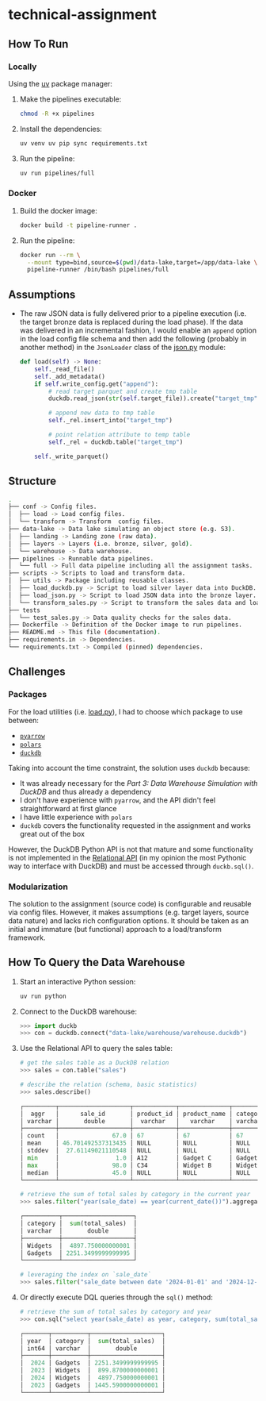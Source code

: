 # technical-assignment

## How To Run

### Locally

Using the [uv](https://docs.astral.sh/uv/) package manager:

1. Make the pipelines executable:

   ```bash
   chmod -R +x pipelines
   ```

1. Install the dependencies:

   ```bash
   uv venv uv pip sync requirements.txt
   ```

1. Run the pipeline:

   ```bash
   uv run pipelines/full
   ```

### Docker

1. Build the docker image:

   ```bash
   docker build -t pipeline-runner .
   ```

1. Run the pipeline:

   ```bash
   docker run --rm \
     --mount type=bind,source=$(pwd)/data-lake,target=/app/data-lake \
     pipeline-runner /bin/bash pipelines/full
   ```

## Assumptions

- The raw JSON data is fully delivered prior to a pipeline execution (i.e. the
  target bronze data is replaced during the load phase). If the data was
  delivered in an incremental fashion, I would enable an `append` option in the
  load config file schema and then add the following (probably in another
  method) in the `JsonLoader` class of the [json.py](scripts/utils/load/json.py)
  module:

  ```python
  def load(self) -> None:
      self._read_file()
      self._add_metadata()
      if self.write_config.get("append"):
          # read target parquet and create tmp table
          duckdb.read_json(str(self.target_file)).create("target_tmp")

          # append new data to tmp table
          self._rel.insert_into("target_tmp")

          # point relation attribute to temp table
          self._rel = duckdb.table("target_tmp")

      self._write_parquet()
  ```

## Structure

```bash
.
├── conf -> Config files.
│  ├── load -> Load config files.
│  └── transform -> Transform  config files.
├── data-lake -> Data lake simulating an object store (e.g. S3).
│  ├── landing -> Landing zone (raw data).
│  ├── layers -> Layers (i.e. bronze, silver, gold).
│  └── warehouse -> Data warehouse.
├── pipelines -> Runnable data pipelines.
│  └── full -> Full data pipeline including all the assignment tasks.
├── scripts -> Scripts to load and transform data.
│  ├── utils -> Package including reusable classes.
│  ├── load_duckdb.py -> Script to load silver layer data into DuckDB.
│  ├── load_json.py -> Script to load JSON data into the bronze layer.
│  └── transform_sales.py -> Script to transform the sales data and load it into the silver layer.
├── tests
│  └── test_sales.py -> Data quality checks for the sales data.
├── Dockerfile -> Definition of the Docker image to run pipelines.
├── README.md -> This file (documentation).
├── requirements.in -> Dependencies.
└── requirements.txt -> Compiled (pinned) dependencies.
```

## Challenges

### Packages

For the load utilities (i.e. [load.py](scripts/utils/load.py)), I had to choose
which package to use between:

- [`pyarrow`](https://arrow.apache.org/docs/python/index.html)
- [`polars`](https://docs.pola.rs/api/python/stable/reference/)
- [`duckdb`](https://duckdb.org/docs/api/python/overview)

Taking into account the time constraint, the solution uses `duckdb` because:

- It was already necessary for the _Part 3: Data Warehouse Simulation with
  DuckDB_ and thus already a dependency
- I don't have experience with `pyarrow`, and the API didn't feel
  straightforward at first glance
- I have little experience with `polars`
- `duckdb` covers the functionality requested in the assignment and works great
  out of the box

However, the DuckDB Python API is not that mature and some functionality is not
implemented in the
[Relational API](https://duckdb.org/docs/api/python/relational_api) (in my
opinion the most Pythonic way to interface with DuckDB) and must be accessed
through `duckb.sql()`.

### Modularization

The solution to the assignment (source code) is configurable and reusable via
config files. However, it makes assumptions (e.g. target layers, source data
nature) and lacks rich configuration options. It should be taken as an initial
and immature (but functional) approach to a load/transform framework.

## How To Query the Data Warehouse

1. Start an interactive Python session:

   ```bash
   uv run python
   ```

1. Connect to the DuckDB warehouse:

   ```python
   >>> import duckb
   >>> con = duckdb.connect("data-lake/warehouse/warehouse.duckdb")
   ```

1. Use the Relational API to query the sales table:

   ```python
   # get the sales table as a DuckDB relation
   >>> sales = con.table("sales")

   # describe the relation (schema, basic statistics)
   >>> sales.describe()

   ┌─────────┬────────────────────┬────────────┬──────────────┬──────────┬────────────┬────────────────────┬────────────────────┬────────────────────┐
   │  aggr   │      sale_id       │ product_id │ product_name │ category │ sale_date  │      quantity      │       price        │    total_sales     │
   │ varchar │       double       │  varchar   │   varchar    │ varchar  │  varchar   │       double       │       double       │       double       │
   ├─────────┼────────────────────┼────────────┼──────────────┼──────────┼────────────┼────────────────────┼────────────────────┼────────────────────┤
   │ count   │               67.0 │ 67         │ 67           │ 67       │ 67         │               67.0 │               67.0 │               67.0 │
   │ mean    │ 46.701492537313435 │ NULL       │ NULL         │ NULL     │ NULL       │ 5.1940298507462686 │ 26.836716417910452 │ 141.70985074626864 │
   │ stddev  │  27.61149021110548 │ NULL       │ NULL         │ NULL     │ NULL       │  2.618343253478204 │  11.15648274486832 │ 102.35588167571882 │
   │ min     │                1.0 │ A12        │ Gadget C     │ Gadgets  │ 2023-11-09 │                1.0 │              10.24 │              16.72 │
   │ max     │               98.0 │ C34        │ Widget B     │ Widgets  │ 2024-11-03 │               10.0 │              49.89 │              461.5 │
   │ median  │               45.0 │ NULL       │ NULL         │ NULL     │ NULL       │                5.0 │              25.29 │             123.13 │
   └─────────┴────────────────────┴────────────┴──────────────┴──────────┴────────────┴────────────────────┴────────────────────┴────────────────────┘

   # retrieve the sum of total sales by category in the current year
   >>> sales.filter("year(sale_date) == year(current_date())").aggregate("category, sum(total_sales)", group_expr="category").show()

   ┌──────────┬────────────────────┐
   │ category │  sum(total_sales)  │
   │ varchar  │       double       │
   ├──────────┼────────────────────┤
   │ Widgets  │  4897.750000000001 │
   │ Gadgets  │ 2251.3499999999995 │
   └──────────┴────────────────────┘

   # leveraging the index on `sale_date`
   >>> sales.filter("sale_date between date '2024-01-01' and '2024-12-31'").aggregate("category, sum(total_sales)", group_expr="category").show()
   ```

1. Or directly execute DQL queries through the `sql()` method:

   ```python
   # retrieve the sum of total sales by category and year
   >>> con.sql("select year(sale_date) as year, category, sum(total_sales) from sales group by year(sale_date), category").show()

   ┌───────┬──────────┬────────────────────┐
   │ year  │ category │  sum(total_sales)  │
   │ int64 │ varchar  │       double       │
   ├───────┼──────────┼────────────────────┤
   │  2024 │ Gadgets  │ 2251.3499999999995 │
   │  2023 │ Widgets  │  899.8700000000001 │
   │  2024 │ Widgets  │  4897.750000000001 │
   │  2023 │ Gadgets  │ 1445.5900000000001 │
   └───────┴──────────┴────────────────────┘
   ```
